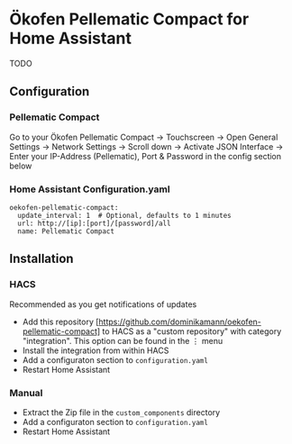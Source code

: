 # Ökofen Pellematic Compact for Home Assistant

TODO

## Configuration

### Pellematic Compact

Go to your Ökofen Pellematic Compact 
  -> Touchscreen -> Open General Settings -> Network Settings 
    -> Scroll down -> Activate JSON Interface 
      -> Enter your IP-Address (Pellematic), Port & Password in the config section below

### Home Assistant Configuration.yaml

```
oekofen-pellematic-compact:
  update_interval: 1  # Optional, defaults to 1 minutes
  url: http://[ip]:[port]/[password]/all
  name: Pellematic Compact
```

## Installation

### HACS

Recommended as you get notifications of updates

* Add this repository [https://github.com/dominikamann/oekofen-pellematic-compact] to HACS as a "custom repository" with category "integration". This option can be found in the ⋮ menu
* Install the integration from within HACS
* Add a configuraton section to `configuration.yaml`
* Restart Home Assistant

### Manual

* Extract the Zip file in the `custom_components` directory
* Add a configuraton section to `configuration.yaml`
* Restart Home Assistant
